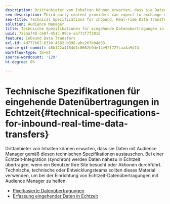 ```yaml
---
description: Drittanbieter von Inhalten können erwarten, dass sie Daten mit Audience Manager gemäß diesen technischen Spezifikationen austauschen. Bei einer Echtzeit-Integration (synchron) werden Daten nahezu in Echtzeit übertragen, wenn ein Benutzer Ihre Site besucht oder Aktionen durchführt. Technische, technische oder Entwicklungsteams sollten dieses Material verwenden, um bei der Einrichtung von Echtzeit-Datenübertragungen mit Audience Manager zu helfen.
seo-description: Third-party content providers can expect to exchange data with Audience Manager according to these technical specifications. A real-time (synchronous) integration transfers data in near-real time as a user visits or takes actions on your site. Technical, engineering, or development teams should use this material to help set up real-time data transfers with Audience Manager.
seo-title: Technical Specifications for Inbound, Real-Time Data Transfers
solution: Audience Manager
title: Technische Spezifikationen für eingehende Datenübertragungen in Echtzeit
uuid: 722aaf40-c60f-451c-99ce-aa773f7f301d
feature: Inbound Data Transfers
exl-id: 4d777b67-6330-4582-b398-abc267b84d83
source-git-commit: 48b122a4184d1c0662b9de14e92f727caa4a9d74
workflow-type: tm+mt
source-wordcount: '129'
ht-degree: 0%

---
```


# Technische Spezifikationen für eingehende Datenübertragungen in Echtzeit{#technical-specifications-for-inbound-real-time-data-transfers}

Drittanbieter von Inhalten können erwarten, dass sie Daten mit Audience Manager gemäß diesen technischen Spezifikationen austauschen. Bei einer Echtzeit-Integration (synchron) werden Daten nahezu in Echtzeit übertragen, wenn ein Benutzer Ihre Site besucht oder Aktionen durchführt. Technische, technische oder Entwicklungsteams sollten dieses Material verwenden, um bei der Einrichtung von Echtzeit-Datenübertragungen mit Audience Manager zu helfen.

<!-- c_rt_realtime_intro.xml -->

* [Pixelbasierte Datenübertragungen](/help/using/integration/sending-audience-data/real-time-data-integration/pixel-based-data-transfer.md)
* [Erfassung eingehender Daten in Echtzeit](/help/using/integration/sending-audience-data/real-time-data-integration/real-time-data-transfer.md)
